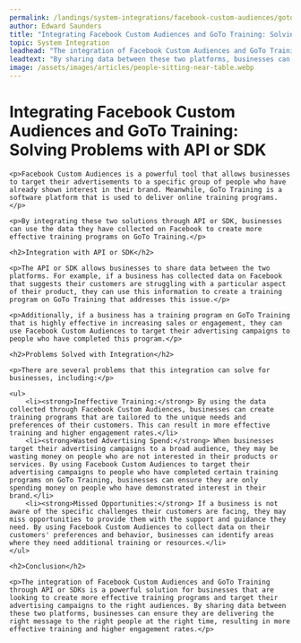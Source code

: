 ```yaml
---
permalink: /landings/system-integrations/facebook-custom-audiences/goto-training
author: Edward Saunders
title: "Integrating Facebook Custom Audiences and GoTo Training: Solving Problems with API or SDK"
topic: System Integration
leadhead: "The integration of Facebook Custom Audiences and GoTo Training through API or SDKs is a powerful solution for businesses that are looking to create more effective training programs and target their advertising campaigns to the right audiences"
leadtext: "By sharing data between these two platforms, businesses can ensure they are delivering the right message to the right people at the right time, resulting in more effective training and higher engagement rates."
image: /assets/images/articles/people-sitting-near-table.webp
---
```

<div class="arttext">	<h1>Integrating Facebook Custom Audiences and GoTo Training: Solving Problems with API or SDK</h1>

	<p>Facebook Custom Audiences is a powerful tool that allows businesses to target their advertisements to a specific group of people who have already shown interest in their brand. Meanwhile, GoTo Training is a software platform that is used to deliver online training programs.</p>

	<p>By integrating these two solutions through API or SDK, businesses can use the data they have collected on Facebook to create more effective training programs on GoTo Training.</p>

	<h2>Integration with API or SDK</h2>

	<p>The API or SDK allows businesses to share data between the two platforms. For example, if a business has collected data on Facebook that suggests their customers are struggling with a particular aspect of their product, they can use this information to create a training program on GoTo Training that addresses this issue.</p>

	<p>Additionally, if a business has a training program on GoTo Training that is highly effective in increasing sales or engagement, they can use Facebook Custom Audiences to target their advertising campaigns to people who have completed this program.</p>

	<h2>Problems Solved with Integration</h2>

	<p>There are several problems that this integration can solve for businesses, including:</p>

	<ul>
		<li><strong>Ineffective Training:</strong> By using the data collected through Facebook Custom Audiences, businesses can create training programs that are tailored to the unique needs and preferences of their customers. This can result in more effective training and higher engagement rates.</li>
		<li><strong>Wasted Advertising Spend:</strong> When businesses target their advertising campaigns to a broad audience, they may be wasting money on people who are not interested in their products or services. By using Facebook Custom Audiences to target their advertising campaigns to people who have completed certain training programs on GoTo Training, businesses can ensure they are only spending money on people who have demonstrated interest in their brand.</li>
		<li><strong>Missed Opportunities:</strong> If a business is not aware of the specific challenges their customers are facing, they may miss opportunities to provide them with the support and guidance they need. By using Facebook Custom Audiences to collect data on their customers' preferences and behavior, businesses can identify areas where they need additional training or resources.</li>
	</ul>

	<h2>Conclusion</h2>

	<p>The integration of Facebook Custom Audiences and GoTo Training through API or SDKs is a powerful solution for businesses that are looking to create more effective training programs and target their advertising campaigns to the right audiences. By sharing data between these two platforms, businesses can ensure they are delivering the right message to the right people at the right time, resulting in more effective training and higher engagement rates.</p>

</div>
